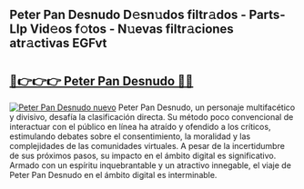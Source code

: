 ## Peter Pan Desnudo D𝚎sn𝚞dos filtr𝚊dos - Parts-LIp Vid𝚎os f𝚘tos - N𝚞evas filtr𝚊ciones atr𝚊ctivas EGFvt

# <h2><a href="http://mb1yxf.tromn.icu/?c=Peter+Pan+Desnudo">🔗👉👉👉 Peter Pan Desnudo 🔗🔗</a></h2>

[![Peter Pan Desnudo nuevo](https://i.imgur.com/pEAQMta.gif)](http://mb1yxf.tromn.icu/?c=Peter+Pan+Desnudo)
Peter Pan Desnudo, un personaje multifacético y divisivo, desafía la clasificación directa. Su método poco convencional de interactuar con el público en línea ha atraído y ofendido a los críticos, estimulando debates sobre el consentimiento, la moralidad y las complejidades de las comunidades virtuales. A pesar de la incertidumbre de sus próximos pasos, su impacto en el ámbito digital es significativo. Armado con un espíritu inquebrantable y un atractivo innegable, el viaje de Peter Pan Desnudo en el ámbito digital es interminable.
